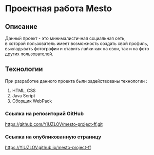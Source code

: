 # Проектная работа Mesto

## Описание
Данный проект - это минималистичная социальная сеть,  
в которой пользователь имеет возможность создать свой профиль,  
выкладывать фотографии и ставить лайки как на свои, так и на фото других пользователей.  

## Технологии
При разработке данного проекта были задействованы технологии :
1. HTML, CSS
2. Java Script
3. Сборщик WebPack

### Ссылка на репозиторий GitHub
https://github.com/YIUZLOV/mesto-project-ff.git

### Ссылка на опубликованную страницу
https://YIUZLOV.github.io/mesto-project-ff

